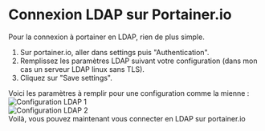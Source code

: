 # Connexion LDAP sur Portainer.io  
Pour la connexion à portainer en LDAP, rien de plus simple.  
1. Sur portainer.io, aller dans settings puis "Authentication".
2. Remplissez les paramètres LDAP suivant votre configuration (dans mon cas un serveur LDAP linux sans TLS).
3. Cliquez sur "Save settings".

Voici les paramètres à remplir pour une configuration comme la mienne :  
![Configuration LDAP 1](https://zupimages.net/up/22/18/q4d1.png)  
![Configuration LDAP 2](https://zupimages.net/up/22/18/bfc6.png)  
Voilà, vous pouvez maintenant vous connecter en LDAP sur portainer.io
